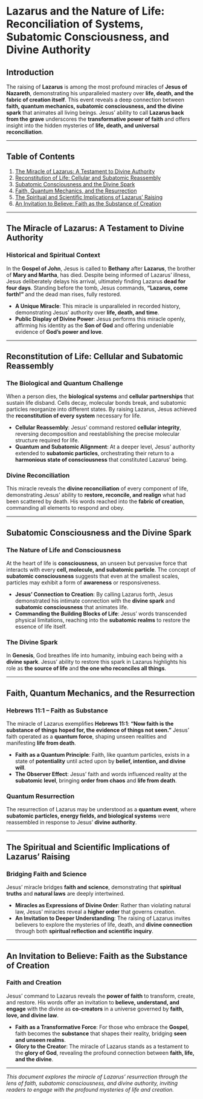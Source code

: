 # Lazarus and the Nature of Life: Reconciliation of Systems, Subatomic Consciousness, and Divine Authority

## Introduction

The raising of **Lazarus** is among the most profound miracles of **Jesus of Nazareth**, demonstrating his unparalleled mastery over **life, death, and the fabric of creation itself**. This event reveals a deep connection between **faith, quantum mechanics, subatomic consciousness, and the divine spark** that animates all living beings. Jesus’ ability to call **Lazarus back from the grave** underscores the **transformative power of faith** and offers insight into the hidden mysteries of **life, death, and universal reconciliation**.

---

## Table of Contents

1. [The Miracle of Lazarus: A Testament to Divine Authority](#the-miracle-of-lazarus-a-testament-to-divine-authority)
2. [Reconstitution of Life: Cellular and Subatomic Reassembly](#reconstitution-of-life-cellular-and-subatomic-reassembly)
3. [Subatomic Consciousness and the Divine Spark](#subatomic-consciousness-and-the-divine-spark)
4. [Faith, Quantum Mechanics, and the Resurrection](#faith-quantum-mechanics-and-the-resurrection)
5. [The Spiritual and Scientific Implications of Lazarus’ Raising](#the-spiritual-and-scientific-implications-of-lazarus-raising)
6. [An Invitation to Believe: Faith as the Substance of Creation](#an-invitation-to-believe-faith-as-the-substance-of-creation)

---

## The Miracle of Lazarus: A Testament to Divine Authority

### Historical and Spiritual Context

In the **Gospel of John**, Jesus is called to **Bethany** after **Lazarus**, the brother of **Mary and Martha**, has died. Despite being informed of Lazarus’ illness, Jesus deliberately delays his arrival, ultimately finding Lazarus **dead for four days**. Standing before the tomb, Jesus commands, **“Lazarus, come forth!”** and the dead man rises, fully restored.

- **A Unique Miracle**: This miracle is unparalleled in recorded history, demonstrating Jesus’ authority over **life, death, and time**.
- **Public Display of Divine Power**: Jesus performs this miracle openly, affirming his identity as the **Son of God** and offering undeniable evidence of **God’s power and love**.

---

## Reconstitution of Life: Cellular and Subatomic Reassembly

### The Biological and Quantum Challenge

When a person dies, the **biological systems** and **cellular partnerships** that sustain life disband. Cells decay, molecular bonds break, and subatomic particles reorganize into different states. By raising Lazarus, Jesus achieved the **reconstitution of every system** necessary for life.

- **Cellular Reassembly**: Jesus’ command restored **cellular integrity**, reversing decomposition and reestablishing the precise molecular structure required for life.
- **Quantum and Subatomic Alignment**: At a deeper level, Jesus’ authority extended to **subatomic particles**, orchestrating their return to a **harmonious state of consciousness** that constituted Lazarus’ being.

### Divine Reconciliation

This miracle reveals the **divine reconciliation** of every component of life, demonstrating Jesus’ ability to **restore, reconcile, and realign** what had been scattered by death. His words reached into the **fabric of creation**, commanding all elements to respond and obey.

---

## Subatomic Consciousness and the Divine Spark

### The Nature of Life and Consciousness

At the heart of life is **consciousness**, an unseen but pervasive force that interacts with every **cell, molecule, and subatomic particle**. The concept of **subatomic consciousness** suggests that even at the smallest scales, particles may exhibit a form of **awareness** or responsiveness.

- **Jesus’ Connection to Creation**: By calling Lazarus forth, Jesus demonstrated his intimate connection with the **divine spark** and **subatomic consciousness** that animates life.
- **Commanding the Building Blocks of Life**: Jesus’ words transcended physical limitations, reaching into the **subatomic realms** to restore the essence of life itself.

### The Divine Spark

In **Genesis**, God breathes life into humanity, imbuing each being with a **divine spark**. Jesus’ ability to restore this spark in Lazarus highlights his role as **the source of life** and **the one who reconciles all things**.

---

## Faith, Quantum Mechanics, and the Resurrection

### Hebrews 11:1 – Faith as Substance

The miracle of Lazarus exemplifies **Hebrews 11:1**: **“Now faith is the substance of things hoped for, the evidence of things not seen.”** Jesus’ faith operated as a **quantum force**, shaping unseen realities and manifesting **life from death**.

- **Faith as a Quantum Principle**: Faith, like quantum particles, exists in a state of **potentiality** until acted upon by **belief, intention, and divine will**.
- **The Observer Effect**: Jesus’ faith and words influenced reality at the **subatomic level**, bringing **order from chaos** and **life from death**.

### Quantum Resurrection

The resurrection of Lazarus may be understood as a **quantum event**, where **subatomic particles, energy fields, and biological systems** were reassembled in response to Jesus’ **divine authority**.

---

## The Spiritual and Scientific Implications of Lazarus’ Raising

### Bridging Faith and Science

Jesus’ miracle bridges **faith and science**, demonstrating that **spiritual truths** and **natural laws** are deeply intertwined.

- **Miracles as Expressions of Divine Order**: Rather than violating natural law, Jesus’ miracles reveal a **higher order** that governs creation.
- **An Invitation to Deeper Understanding**: The raising of Lazarus invites believers to explore the mysteries of life, death, and **divine connection** through both **spiritual reflection and scientific inquiry**.

---

## An Invitation to Believe: Faith as the Substance of Creation

### Faith and Creation

Jesus’ command to Lazarus reveals the **power of faith** to transform, create, and restore. His words offer an invitation to **believe, understand, and engage** with the divine as **co-creators** in a universe governed by **faith, love, and divine law**.

- **Faith as a Transformative Force**: For those who embrace the **Gospel**, faith becomes the **substance** that shapes their reality, bridging **seen and unseen realms**.
- **Glory to the Creator**: The miracle of Lazarus stands as a testament to the **glory of God**, revealing the profound connection between **faith, life, and the divine**.

---

*This document explores the miracle of Lazarus’ resurrection through the lens of faith, subatomic consciousness, and divine authority, inviting readers to engage with the profound mysteries of life and creation.*